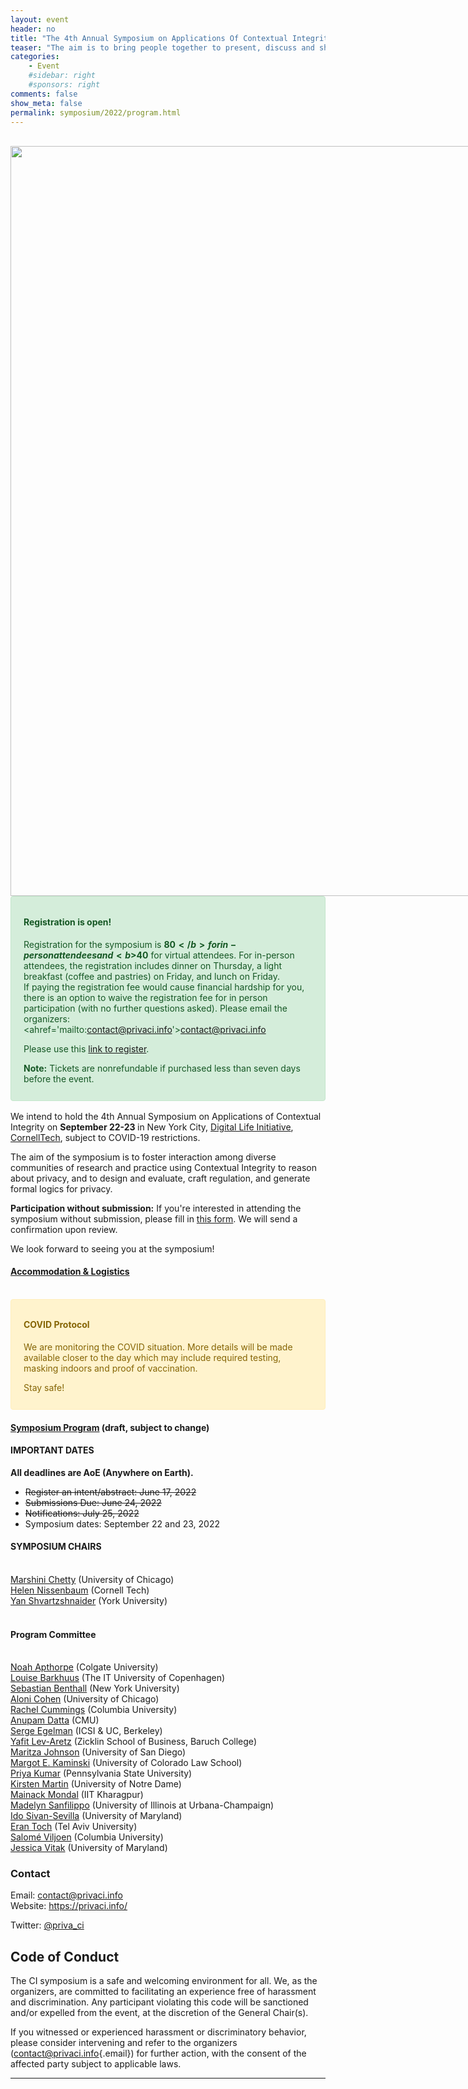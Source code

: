 ```yaml
---
layout: event
header: no
title: "The 4th Annual Symposium on Applications Of Contextual Integrity"
teaser: "The aim is to bring people together to present, discuss and share ideas based on ongoing and completed projects drawing on CI as their underlying conception of privacy."
categories:
    - Event
    #sidebar: right
    #sponsors: right
comments: false
show_meta: false
permalink: symposium/2022/program.html
---
```


<br/>

<style>
.alert{
    position:relative;
    padding:.75rem 1.25rem;
    margin-bottom:1rem;
    border:1px solid transparent;
    border-radius:.25rem
}
.alert-heading{
    color:inherit
}
.alert-link{
    font-weight:700
}
.alert-success {
    color: #155724;
    background-color: #d4edda;
    border-color: #c3e6cb
}

.alert-success hr {
    border-top-color: #b1dfbb
}

.alert-success .alert-link {
    color: #0b2e13
}
.alert-warning{
    color:#856404;
    background-color:#fff3cd;
    border-color:#ffeeba
}
.alert-warning hr{
    border-top-color:#ffe8a1
}
.alert-warning .alert-link{
    color:#533f03
}

</style>
 <img src="{{ site.url }}/images/logo2022.png" style="width: 1200px; min-width: 800px;" />


<div class="alert alert-success" role="alert">
<h4 class="alert-heading">Registration is open!</h4>
  <p/>

Registration for the symposium is <b>$80</b> for in-person attendees and
<b>$40</b>  for virtual attendees. For in-person attendees, the
registration includes dinner on Thursday, a light breakfast (coffee and
pastries) on Friday, and lunch on Friday.
<br>
If paying the registration fee would cause financial hardship for you,
there is an option to waive the registration fee for in person participation (with no further
questions asked). Please email the organizers:
<ahref='mailto:contact@privaci.info'>contact@privaci.info</a>

Please use this <a href='https://www.eventbrite.com/e/4th-symposium-on-applications-of-contextual-integrity-tickets-390587235937'>link to register</a>.

<b>Note:</b> Tickets are nonrefundable if purchased less than seven days
before the event.
</div>     

We intend to hold the 4th Annual Symposium on Applications of Contextual
Integrity on <b>September 22-23 </b> in New York City, [Digital Life
Initiative](https://www.dli.tech.cornell.edu),
[CornellTech](http://tech.cornell.edu), subject to COVID-19
restrictions.
<!-- This will be a hybrid event in which attendees can participate either in-person or over
 Zoom. We will provide the details closer to the dates of the symposium. -->

The aim of the symposium is to foster interaction among diverse
communities of research and practice using Contextual Integrity to
reason about privacy, and to design and evaluate, craft regulation, and
generate formal logics for privacy.

**Participation without submission:** If you're interested in attending
the symposium without submission, please fill in [this
form](https://forms.gle/tMwR1tsYzvFAyKoA9). We will send a confirmation
upon review.

We look forward to seeing you at the symposium!



#### [Accommodation & Logistics](https://privaci.info/ci_symposium/2022/logistics.html)
<br/>
<div class="alert alert-warning" role="alert">
<h4 class="alert-heading">COVID Protocol</h4>
  <p>
  We are monitoring the COVID situation. More details will be made
  available closer to the day which may include required testing, masking indoors and proof of vaccination. 
  <p/>
  Stay safe!</p>
</div>      

#### [Symposium Program](https://docs.google.com/spreadsheets/d/e/2PACX-1vTmvhMXAL3YWqo8EwptXUTFISjbNyX9cjHokuVB627YqxovLfQ6WbOa8Um_kSlSMSQG4jeK3CVToCxn/pubhtml?gid=1416502899&single=true) (draft, subject to change)


      



<!-- #### TRAVEL GRANT

Participants can apply for a travel grant award that can go towards
partially covering the cost of attending the symposium by filling in
this
[form]([https://forms.gle/mD3DgKjqgGsdtvv18).](https://forms.gle/mD3DgKjqgGsdtvv18).)

The only travel expenses that can be reimbursed are: air travel and
hotel. The exact number of awards will depend on the availability of
funds and will be determined as funding amounts are finalized. -->

#### IMPORTANT DATES

**All deadlines are AoE (Anywhere on Earth).**

-   ~~Register an intent/abstract: June 17, 2022~~
-   ~~Submissions Due: June 24, 2022~~
-   ~~Notifications: July 25, 2022~~
-   Symposium dates: September 22 and 23, 2022



#### SYMPOSIUM CHAIRS

<br/> [Marshini Chetty](https://www.marshini.net) (University of
Chicago) <br/> [Helen Nissenbaum](https://nissenbaum.tech.cornell.edu)
(Cornell Tech) <br/> [Yan Shvartzshnaider](https://shvartzshnaider.com)
(York University) <br/> <br/>

#### Program Committee

<br/> [Noah Apthorpe](https://www.cs.colgate.edu/~napthorpe) (Colgate
University)<br/> [Louise Barkhuus](http://www.barkhu.us) (The IT
University of Copenhagen)<br/> [Sebastian
Benthall](http://sbenthall.net) (New York University) <br/> [Aloni
Cohen](https://aloni.net) (University of Chicago) <br/> [Rachel
Cummings](https://www.engineering.columbia.edu/faculty/rachel-cummings)
(Columbia University) <br/> [Anupam
Datta](https://csd.cs.cmu.edu/people/faculty/anupam-datta) (CMU) <br/>
[Serge Egelman](Ihttps://www.icsi.berkeley.edu/icsi/people/egelman/)
(ICSI & UC, Berkeley)<br/> [Yafit
Lev-Aretz](https://zicklin.baruch.cuny.edu/faculty-profile/yafit-lev-aretz/)
(Zicklin School of Business, Baruch College)<br/> [Maritza
Johnson](https://maritzajohnson.com/) (University of San Diego)<br/>
[Margot E. Kaminski](http://www.margotkaminski.com) (University of
Colorado Law School)<br/> [Priya Kumar](https://priyakumar.org)
(Pennsylvania State University)<br /> [Kirsten
Martin](http://www.kirstenmartin.net) (University of Notre Dame)<br />
[Mainack Mondal](https://cse.iitkgp.ac.in/~mainack/) (IIT
Kharagpur)<br /> [Madelyn
Sanfilippo](https://madelynsanfilippo.com) (University of Illinois at
Urbana-Champaign)<br/> [Ido
Sivan-Sevilla](https://ischool.umd.edu/about/directory/ido-sivan-sevilla)
(University of Maryland) <br/> [Eran Toch](http://toch.tau.ac.il/) (Tel
Aviv University)<br/> [Salomé Viljoen](https://www.salomeviljoen.com)
(Columbia University) <br/> [Jessica Vitak](https://jessicavitak.com/)
(University of Maryland)<br/>
<!-- [Pamela Wisniewski](http://www.pamspam.com) (University of Central
Florida)<br/> -->

### Contact

Email: [contact\@privaci.info](mailto:contact@privaci.info) <br/>
Website: <https://privaci.info/>
<!-- [http://privaci.info/ci_symposium/cfp.html](http://privaci.info/ci_symposium/cfp.html)<br/>-->
Twitter: [\@priva_ci](https://twitter.com/priva_ci)

## Code of Conduct

The CI symposium is a safe and welcoming environment for all. We, as the
organizers, are committed to facilitating an experience free of
harassment and discrimination. Any participant violating this code will
be sanctioned and/or expelled from the event, at the discretion of the
General Chair(s).

If you witnessed or experienced harassment or discriminatory behavior,
please consider intervening and refer to the organizers
([contact\@privaci.info](mailto:contact@privaci.info){.email}) for
further action, with the consent of the affected party subject to
applicable laws.

<hr/>
